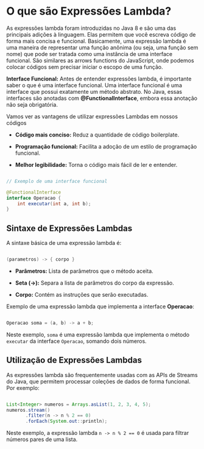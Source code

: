 # O que são Expressões Lambda?

As expressões lambda foram introduzidas no Java 8 e são uma das principais adições à linguagem. Elas permitem que você escreva código de forma mais concisa e funcional. Basicamente, uma expressão lambda é uma maneira de representar uma função anônima (ou seja, uma função sem nome) que pode ser tratada como uma instância de uma interface funcional. São similares as arrows functions do JavaScript, onde podemos colocar códigos sem precisar iniciar o escopo de uma função.

**Interface Funcional:** Antes de entender expressões lambda, é importante saber o que é uma interface funcional. Uma interface funcional é uma interface que possui exatamente um método abstrato. No Java, essas interfaces são anotadas com **@FunctionalInterface**, embora essa anotação não seja obrigatória. 

Vamos ver as vantagens de utilizar expressões Lambdas em nossos códigos

- **Código mais conciso:** Reduz a quantidade de código boilerplate.

- **Programação funcional:** Facilita a adoção de um estilo de programação funcional.

- **Melhor legibilidade:** Torna o código mais fácil de ler e entender.

``` Java

// Exemplo de uma interface funcional

@FunctionalInterface
interface Operacao {
    int executar(int a, int b);
}

```

## Sintaxe de Expressões Lambdas

A sintaxe básica de uma expressão lambda é:

``` Java

(parametros) -> { corpo }

```

- **Parâmetros:** Lista de parâmetros que o método aceita.

- **Seta (->):** Separa a lista de parâmetros do corpo da expressão.

- **Corpo:** Contém as instruções que serão executadas.

Exemplo de uma expressão lambda que implementa a interface **Operacao**:

``` Java

Operacao soma = (a, b) -> a + b;

```

Neste exemplo, `soma` é uma expressão lambda que implementa o método `executar` da interface `Operacao`, somando dois números.

## Utilização de Expressões Lambdas

As expressões lambda são frequentemente usadas com as APIs de Streams do Java, que permitem processar coleções de dados de forma funcional. Por exemplo:

``` Java

List<Integer> numeros = Arrays.asList(1, 2, 3, 4, 5);
numeros.stream()
       .filter(n -> n % 2 == 0)
       .forEach(System.out::println);

```

Neste exemplo, a expressão lambda `n -> n % 2 == 0` é usada para filtrar números pares de uma lista.